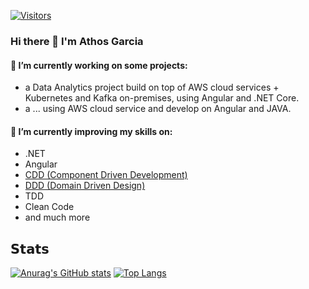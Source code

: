 <!--
**athospg/athospg** is a ✨ _special_ ✨ repository because its `README.md` (this file) appears on your GitHub profile.

Here are some ideas to get you started:

- 🔭 I’m currently working on ...
- 🌱 I’m currently learning ...
- 👯 I’m looking to collaborate on ...
- 🤔 I’m looking for help with ...
- 💬 Ask me about ...
- 📫 How to reach me: ...
- 😄 Pronouns: ...
- ⚡ Fun fact: ...
-->

[![Visitors](https://vistr.dev/badge?repo=athospg.athospg&corners=square)](https://github.com/athospg/vistr.dev)

### Hi there 👋 I'm Athos Garcia

#### 🔭 I’m currently working on some projects:
  - a Data Analytics project build on top of AWS cloud services + Kubernetes and Kafka on-premises, using Angular and .NET Core.
  - a ... using AWS cloud service and develop on Angular and JAVA.

#### 🌱 I’m currently improving my skills on:
  - .NET
  - Angular
  - [CDD (Component Driven Development)](https://www.componentdriven.org/)
  - [DDD (Domain Driven Design)](https://www.componentdriven.org/)
  - TDD
  - Clean Code
  - and much more

## 𝗦𝘁𝗮𝘁𝘀

[![Anurag's GitHub stats](https://github-readme-stats.vercel.app/api?username=athospg&count_private=true&show_icons=true&hide_title=true&theme=onedark)](https://github.com/anuraghazra/github-readme-stats)
[![Top Langs](https://github-readme-stats.vercel.app/api/top-langs/?username=athospg&layout=compact&theme=onedark)](https://github.com/anuraghazra/github-readme-stats)

